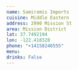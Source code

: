 ```yaml
---
name: Samiramis Imports
cuisine: Middle Eastern
address: 2990 Mission St
area: Mission District
lat: 37.7492194
lon: -122.418328
phone: "+14158246555"
menu: 
drinks: False
---
```

